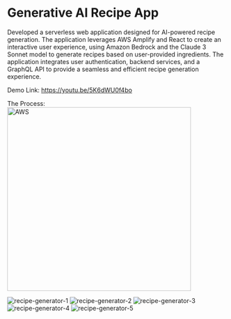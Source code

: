 # Generative AI Recipe App

Developed a serverless web application designed for AI-powered recipe generation. The application leverages AWS Amplify and React to create an interactive user experience, using Amazon Bedrock and the Claude 3 Sonnet model to generate recipes based on user-provided ingredients. The application integrates user authentication, backend services, and a GraphQL API to provide a seamless and efficient recipe generation experience.

Demo Link: https://youtu.be/5K6dWU0f4bo

The Process:
<img width="422" alt="AWS" src="https://github.com/user-attachments/assets/82857c27-9cdd-482c-a41d-3eef258d63d4">


![recipe-generator-1](https://github.com/user-attachments/assets/26923f6c-1fbe-4016-9dd7-91aa802bb9fe)
![recipe-generator-2](https://github.com/user-attachments/assets/cc2cb3f4-9d2c-4c67-8b73-e999e0952fe6)
![recipe-generator-3](https://github.com/user-attachments/assets/1c2f4469-562e-46df-a1c8-015540514639)
![recipe-generator-4](https://github.com/user-attachments/assets/089ce5d8-68cc-4e03-8b52-fe6fc6a89a2d)
![recipe-generator-5](https://github.com/user-attachments/assets/a21b0135-3d0d-4d57-8a09-20b4233fcd89)

